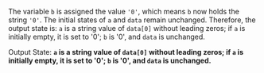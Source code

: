 The variable `b` is assigned the value `'0'`, which means `b` now holds the string `'0'`. The initial states of `a` and `data` remain unchanged. Therefore, the output state is: `a` is a string value of `data[0]` without leading zeros; if `a` is initially empty, it is set to '0'; `b` is '0', and `data` is unchanged.

Output State: **`a` is a string value of `data[0]` without leading zeros; if `a` is initially empty, it is set to '0'; `b` is '0', and `data` is unchanged.**